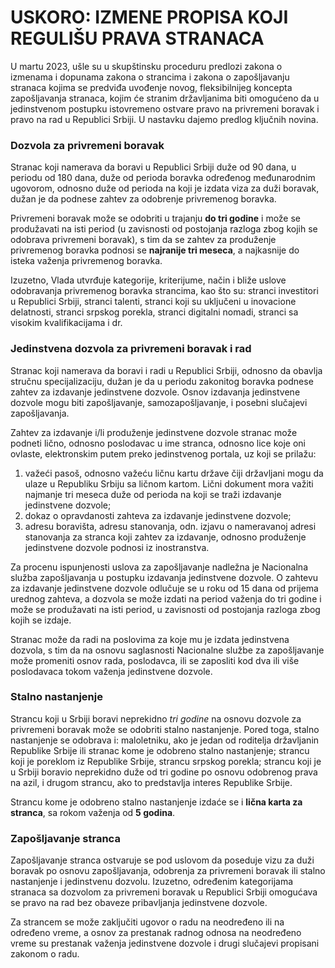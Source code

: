 # USKORO: IZMENE PROPISA KOJI REGULIŠU PRAVA STRANACA

U martu 2023, ušle su u skupštinsku proceduru predlozi zakona o izmenama i dopunama zakona o strancima i zakona o zapošljavanju stranaca kojima se predviđa uvođenje novog, fleksibilnijeg koncepta zapošljavanja stranaca, kojim će stranim državljanima biti omogućeno da u jedinstvenom postupku istovremeno ostvare pravo na privremeni boravak i pravo na rad u Republici Srbiji. U nastavku dajemo predlog ključnih novina. 

### Dozvola za privremeni boravak

Stranac koji namerava da boravi u Republici Srbiji duže od 90 dana, u periodu od 180 dana, duže od perioda boravka određenog međunarodnim ugovorom, odnosno duže od perioda na koji je izdata viza za duži boravak, dužan je da podnese zahtev za odobrenje privremenog boravka.

Privremeni boravak može se odobriti u trajanju **do tri godine** i može se produžavati na isti period (u zavisnosti od postojanja razloga zbog kojih se odobrava privremeni boravak), s tim da se zahtev za produženje privremenog boravka podnosi se **najranije tri meseca**, a najkasnije do isteka važenja privremenog boravka.

Izuzetno, Vlada utvrđuje kategorije, kriterijume, način i bliže uslove odobravanja privremenog boravka strancima, kao što su: stranci investitori u Republici Srbiji, stranci talenti, stranci koji su uključeni u inovacione delatnosti, stranci srpskog porekla, stranci digitalni nomadi, stranci sa visokim kvalifikacijama i dr. 

### Jedinstvena dozvola za privremeni boravak i rad

Stranac koji namerava da boravi i radi u Republici Srbiji, odnosno da obavlja stručnu specijalizaciju, dužan je da u periodu zakonitog boravka podnese zahtev za izdavanje jedinstvene dozvole. Osnov izdavanja jedinstvene dozvole mogu biti zapošljavanje, samozapošljavanje, i posebni slučajevi zapošljavanja.

Zahtev za izdavanje i/li produženje jedinstvene dozvole stranac može podneti lično, odnosno poslodavac u ime stranca, odnosno lice koje oni ovlaste, elektronskim putem preko jedinstvenog portala, uz koji se prilažu:

1.	važeći pasoš, odnosno važeću ličnu kartu države čiji državljani mogu da ulaze u Republiku Srbiju sa ličnom kartom. Lični dokument mora važiti najmanje tri meseca duže od perioda na koji se traži izdavanje jedinstvene dozvole;
1.	dokaz o opravdanosti zahteva za izdavanje jedinstvene dozvole;
1.	adresu boravišta, adresu stanovanja, odn. izjavu o nameravanoj adresi stanovanja za stranca koji zahtev za izdavanje, odnosno produženje jedinstvene dozvole podnosi iz inostranstva.

Za procenu ispunjenosti uslova za zapošljavanje nadležna je Nacionalna služba zapošljavanja u postupku izdavanja jedinstvene dozvole. O zahtevu za izdavanje jedinstvene dozvole odlučuje se u roku od 15 dana od prijema urednog zahteva, a dozvola se može izdati na period važenja do tri godine i može se produžavati na isti period, u zavisnosti od postojanja razloga zbog kojih se izdaje.

Stranac može da radi na poslovima za koje mu je izdata jedinstvena dozvola, s tim da na osnovu saglasnosti Nacionalne službe za zapošljavanje može promeniti osnov rada, poslodavca, ili se zaposliti kod dva ili više poslodavaca tokom važenja jedinstvene dozvole.

### Stalno nastanjenje

Strancu koji u Srbiji boravi neprekidno *tri godine* na osnovu dozvole za privremeni boravak može se odobriti stalno nastanjenje. Pored toga, stalno nastanjenje se odobrava i: maloletniku, ako je jedan od roditelja državljanin Republike Srbije ili stranac kome je odobreno stalno nastanjenje; strancu koji je poreklom iz Republike Srbije, strancu srpskog porekla; strancu koji je u Srbiji boravio neprekidno duže od tri godine po osnovu odobrenog prava na azil, i drugom strancu, ako to predstavlja interes Republike Srbije.

Strancu kome je odobreno stalno nastanjenje izdaće se i **lična karta za stranca**, sa rokom važenja od **5 godina**.

### Zapošljavanje stranca

Zapošljavanje stranca ostvaruje se pod uslovom da poseduje vizu za duži boravak po osnovu zapošljavanja, odobrenja za privremeni boravak ili stalno nastanjenje i jedinstvenu dozvolu. Izuzetno, određenim kategorijama stranaca sa dozvolom za privremeni boravak u Republici Srbiji omogućava se pravo na rad bez obaveze pribavljanja jedinstvene dozvole.

Za strancem se može zaključiti ugovor o radu na neodređeno ili na određeno vreme, a osnov za prestanak radnog odnosa na neodređeno vreme su prestanak važenja jedinstvene dozvole i drugi slučajevi propisani zakonom o radu.
